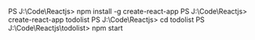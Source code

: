 PS J:\Code\Reactjs> npm install -g create-react-app
PS J:\Code\Reactjs> create-react-app todolist
PS J:\Code\Reactjs> cd todolist
PS J:\Code\Reactjs\todolist> npm start

